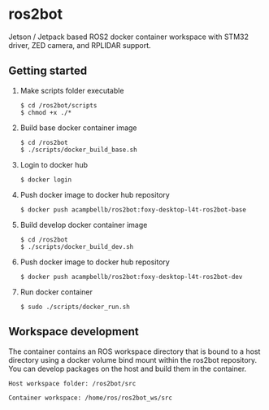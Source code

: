 # ros2bot

Jetson / Jetpack based ROS2 docker container workspace with STM32 driver, ZED camera, and RPLIDAR support.

## Getting started

1. Make scripts folder executable

    ```
    $ cd /ros2bot/scripts
    $ chmod +x ./*
    ```

2. Build base docker container image

    ```
    $ cd /ros2bot
    $ ./scripts/docker_build_base.sh
    ```

3. Login to docker hub

    ```
    $ docker login
    ```

4. Push docker image to docker hub repository

    ```
    $ docker push acampbellb/ros2bot:foxy-desktop-l4t-ros2bot-base
    ```

5. Build develop docker container image

    ```
    $ cd /ros2bot
    $ ./scripts/docker_build_dev.sh
    ```
6. Push docker image to docker hub repository

    ```
    $ docker push acampbellb/ros2bot:foxy-desktop-l4t-ros2bot-dev
    ```

7. Run docker container

    ```
    $ sudo ./scripts/docker_run.sh
    ```

## Workspace development

The container contains an ROS workspace directory that is bound to a host directory using a docker volume
bind mount within the ros2bot repository. You can develop packages on the host and build them in the container.

```
Host workspace folder: /ros2bot/src
```

```
Container workspace: /home/ros/ros2bot_ws/src
```



